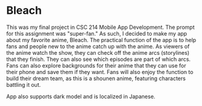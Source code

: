 # Bleach

This was my final project in CSC 214 Mobile App Development. The prompt for this assignment was "super-fan." As such, I decided to make my app about my favorite anime, Bleach. The practical function of the app is to help fans and people new to the anime catch up with the anime. As viewers of the anime watch the show, they can check off the anime arcs (storylines) that they finish. They can also see which episodes are part of which arcs. Fans can also explore backgrounds for their anime that they can use for their phone and save them if they want. Fans will also enjoy the function to build their dream team, as this is a shounen anime, featuring characters battling it out.

App also supports dark model and is localized in Japanese.
